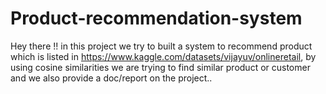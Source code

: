 # Product-recommendation-system

Hey there !! in this project we try to built a system to recommend product which is listed in https://www.kaggle.com/datasets/vijayuv/onlineretail, by using cosine similarities we are trying to find similar product or customer and we also provide a doc/report on the project..
